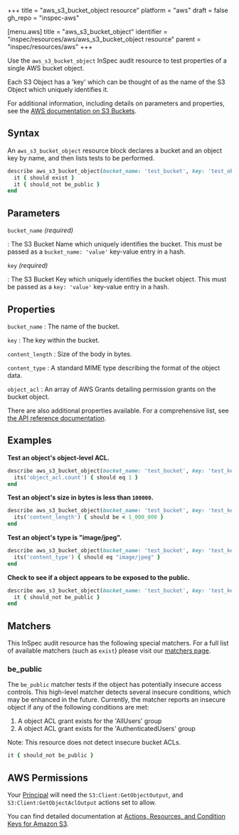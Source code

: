 +++
title = "aws_s3_bucket_object resource"
platform = "aws"
draft = false
gh_repo = "inspec-aws"

[menu.aws]
title = "aws_s3_bucket_object"
identifier = "inspec/resources/aws/aws_s3_bucket_object resource"
parent = "inspec/resources/aws"
+++

Use the `aws_s3_bucket_object` InSpec audit resource to test properties of a single AWS bucket object.

Each S3 Object has a 'key' which can be thought of as the name of the S3 Object which uniquely identifies it.

For additional information, including details on parameters and properties, see the [AWS documentation on S3 Buckets](https://docs.aws.amazon.com/AmazonS3/latest/dev/UsingBucket.html).

## Syntax

An `aws_s3_bucket_object` resource block declares a bucket and an object key by name, and then lists tests to be performed.

```ruby
describe aws_s3_bucket_object(bucket_name: 'test_bucket', key: 'test_object_key') do
  it { should exist }
  it { should_not be_public }
end
```

## Parameters

`bucket_name` _(required)_

: The S3 Bucket Name which uniquely identifies the bucket.
  This must be passed as a `bucket_name: 'value'` key-value entry in a hash.

`key` _(required)_

: The S3 Bucket Key which uniquely identifies the bucket object.
  This must be passed as a `key: 'value'` key-value entry in a hash.

## Properties

`bucket_name`
: The name of the bucket.

`key`
: The key within the bucket.

`content_length`
: Size of the body in bytes.

`content_type`
: A standard MIME type describing the format of the object data.

`object_acl`
: An array of AWS Grants detailing permission grants on the bucket object.

There are also additional properties available. For a comprehensive list, see [the API reference documentation](https://docs.aws.amazon.com/AmazonS3/latest/API/API_GetObject.html).

## Examples

**Test an object's object-level ACL.**

```ruby
describe aws_s3_bucket_object(bucket_name: 'test_bucket', key: 'test_key') do
  its('object_acl.count') { should eq 1 }
end
```

**Test an object's size in bytes is less than `100000`.**

```ruby
describe aws_s3_bucket_object(bucket_name: 'test_bucket', key: 'test_key') do
  its('content_length') { should be < 1_000_000 }
end
```

**Test an object's type is "image/jpeg".**

```ruby
describe aws_s3_bucket_object(bucket_name: 'test_bucket', key: 'test_key') do
  its('content_type') { should eq "image/jpeg" }
end
```

**Check to see if a object appears to be exposed to the public.**

```ruby
describe aws_s3_bucket_object(bucket_name: 'test_bucket', key: 'test_key') do
  it { should_not be_public }
end
```

## Matchers

This InSpec audit resource has the following special matchers. For a full list of available matchers (such as `exist`) please visit our [matchers page](https://www.inspec.io/docs/reference/matchers/).

### be_public

The `be_public` matcher tests if the object has potentially insecure access controls. This high-level matcher detects several insecure conditions, which may be enhanced in the future. Currently, the matcher reports an insecure object if any of the following conditions are met:

  1. A object ACL grant exists for the 'AllUsers' group
  2. A object ACL grant exists for the 'AuthenticatedUsers' group

Note: This resource does not detect insecure bucket ACLs.

```ruby
it { should_not be_public }
```

## AWS Permissions

Your [Principal](https://docs.aws.amazon.com/IAM/latest/UserGuide/intro-structure.html#intro-structure-principal) will need the `S3:Client:GetObjectOutput`, and `S3:Client:GetObjectAclOutput` actions set to allow.

You can find detailed documentation at [Actions, Resources, and Condition Keys for Amazon S3](https://docs.aws.amazon.com/IAM/latest/UserGuide/list_amazons3.html).
